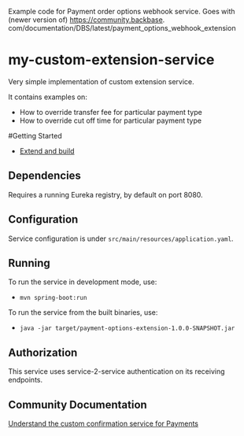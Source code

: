 Example code for Payment order options webhook service. Goes with (newer version of) https://community.backbase.
com/documentation/DBS/latest/payment_options_webhook_extension

# my-custom-extension-service

Very simple implementation of custom extension service. 

It contains examples on:
* How to override transfer fee for particular payment type
* How to override cut off time for particular payment type 

#Getting Started
* [Extend and build](https://community.backbase.com/documentation/ServiceSDK/latest/extend_and_build)

## Dependencies

Requires a running Eureka registry, by default on port 8080.

## Configuration

Service configuration is under `src/main/resources/application.yaml`.

## Running

To run the service in development mode, use:
- `mvn spring-boot:run`

To run the service from the built binaries, use:
- `java -jar target/payment-options-extension-1.0.0-SNAPSHOT.jar`

## Authorization

This service uses service-2-service authentication on its receiving endpoints.

## Community Documentation

[Understand the custom confirmation service for Payments](https://community.backbase.com/documentation/DBS/latest/payment_options_webhook_extension)
